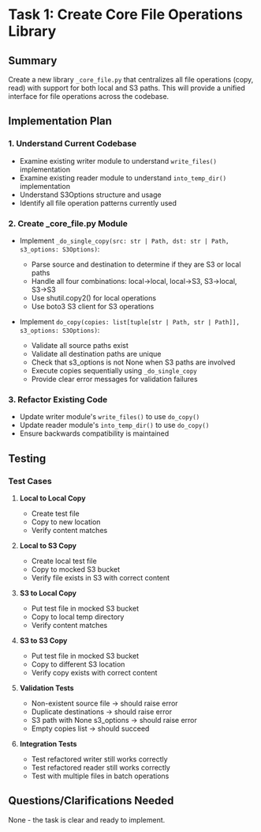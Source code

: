 # Task 1: Create Core File Operations Library

## Summary
Create a new library `_core_file.py` that centralizes all file operations (copy, read) with support for both local and S3 paths. This will provide a unified interface for file operations across the codebase.

## Implementation Plan

### 1. Understand Current Codebase
- Examine existing writer module to understand `write_files()` implementation
- Examine existing reader module to understand `into_temp_dir()` implementation
- Understand S3Options structure and usage
- Identify all file operation patterns currently used

### 2. Create _core_file.py Module
- Implement `_do_single_copy(src: str | Path, dst: str | Path, s3_options: S3Options)`:
  - Parse source and destination to determine if they are S3 or local paths
  - Handle all four combinations: local→local, local→S3, S3→local, S3→S3
  - Use shutil.copy2() for local operations
  - Use boto3 S3 client for S3 operations

- Implement `do_copy(copies: list[tuple[str | Path, str | Path]], s3_options: S3Options)`:
  - Validate all source paths exist
  - Validate all destination paths are unique
  - Check that s3_options is not None when S3 paths are involved
  - Execute copies sequentially using `_do_single_copy`
  - Provide clear error messages for validation failures

### 3. Refactor Existing Code
- Update writer module's `write_files()` to use `do_copy()`
- Update reader module's `into_temp_dir()` to use `do_copy()`
- Ensure backwards compatibility is maintained

## Testing

### Test Cases
1. **Local to Local Copy**
   - Create test file
   - Copy to new location
   - Verify content matches

2. **Local to S3 Copy**
   - Create local test file
   - Copy to mocked S3 bucket
   - Verify file exists in S3 with correct content

3. **S3 to Local Copy**
   - Put test file in mocked S3 bucket
   - Copy to local temp directory
   - Verify content matches

4. **S3 to S3 Copy**
   - Put test file in mocked S3 bucket
   - Copy to different S3 location
   - Verify copy exists with correct content

5. **Validation Tests**
   - Non-existent source file → should raise error
   - Duplicate destinations → should raise error
   - S3 path with None s3_options → should raise error
   - Empty copies list → should succeed

6. **Integration Tests**
   - Test refactored writer still works correctly
   - Test refactored reader still works correctly
   - Test with multiple files in batch operations

## Questions/Clarifications Needed
None - the task is clear and ready to implement.
